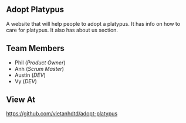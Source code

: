 ## Adopt Platypus ##


A website that will help people to adopt a platypus. It has info on how to care for platypus. It also has about us section. 


## Team Members ##

* Phil (*Product Owner*)
* Anh (*Scrum Master*)
* Austin (*DEV*)
* Vy (*DEV*)

## View At ##


https://github.com/vietanhdtd/adopt-platypus




